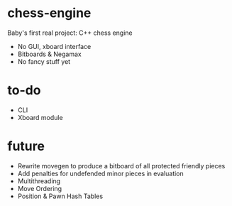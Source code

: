 # chess-engine
Baby's first real project: C++ chess engine
* No GUI, xboard interface 
* Bitboards & Negamax
* No fancy stuff yet

# to-do
* CLI
* Xboard module

# future
* Rewrite movegen to produce a bitboard of all protected friendly pieces
* Add penalties for undefended minor pieces in evaluation
* Multithreading
* Move Ordering
* Position & Pawn Hash Tables
